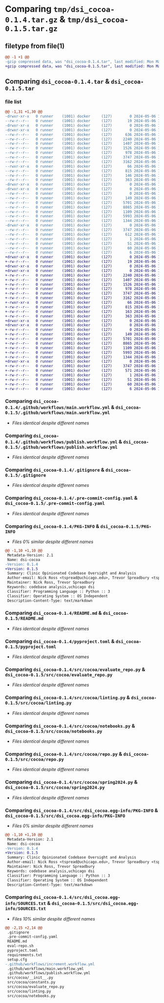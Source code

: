 # Comparing `tmp/dsi_cocoa-0.1.4.tar.gz` & `tmp/dsi_cocoa-0.1.5.tar.gz`

## filetype from file(1)

```diff
@@ -1 +1 @@
-gzip compressed data, was "dsi_cocoa-0.1.4.tar", last modified: Mon May  6 18:00:11 2024, max compression
+gzip compressed data, was "dsi_cocoa-0.1.5.tar", last modified: Mon May  6 18:06:46 2024, max compression
```

## Comparing `dsi_cocoa-0.1.4.tar` & `dsi_cocoa-0.1.5.tar`

### file list

```diff
@@ -1,31 +1,30 @@
-drwxr-xr-x   0 runner    (1001) docker     (127)        0 2024-05-06 18:00:11.228889 dsi_cocoa-0.1.4/
--rw-r--r--   0 runner    (1001) docker     (127)       19 2024-05-06 18:00:06.000000 dsi_cocoa-0.1.4/.gitattributes
-drwxr-xr-x   0 runner    (1001) docker     (127)        0 2024-05-06 18:00:11.224889 dsi_cocoa-0.1.4/.github/
-drwxr-xr-x   0 runner    (1001) docker     (127)        0 2024-05-06 18:00:11.224889 dsi_cocoa-0.1.4/.github/workflows/
--rw-r--r--   0 runner    (1001) docker     (127)      636 2024-05-06 18:00:06.000000 dsi_cocoa-0.1.4/.github/workflows/increment.workflow.yml
--rw-r--r--   0 runner    (1001) docker     (127)     2240 2024-05-06 18:00:06.000000 dsi_cocoa-0.1.4/.github/workflows/main.workflow.yml
--rw-r--r--   0 runner    (1001) docker     (127)     1407 2024-05-06 18:00:06.000000 dsi_cocoa-0.1.4/.github/workflows/publish.workflow.yml
--rw-r--r--   0 runner    (1001) docker     (127)     1526 2024-05-06 18:00:06.000000 dsi_cocoa-0.1.4/.gitignore
--rw-r--r--   0 runner    (1001) docker     (127)      978 2024-05-06 18:00:06.000000 dsi_cocoa-0.1.4/.pre-commit-config.yaml
--rw-r--r--   0 runner    (1001) docker     (127)     3747 2024-05-06 18:00:11.228889 dsi_cocoa-0.1.4/PKG-INFO
--rw-r--r--   0 runner    (1001) docker     (127)     3162 2024-05-06 18:00:06.000000 dsi_cocoa-0.1.4/README.md
--rwxr-xr-x   0 runner    (1001) docker     (127)       66 2024-05-06 18:00:06.000000 dsi_cocoa-0.1.4/eval-repo.sh
--rw-r--r--   0 runner    (1001) docker     (127)      815 2024-05-06 18:00:06.000000 dsi_cocoa-0.1.4/pyproject.toml
--rw-r--r--   0 runner    (1001) docker     (127)      146 2024-05-06 18:00:06.000000 dsi_cocoa-0.1.4/requirements.txt
--rw-r--r--   0 runner    (1001) docker     (127)      363 2024-05-06 18:00:11.228889 dsi_cocoa-0.1.4/setup.cfg
-drwxr-xr-x   0 runner    (1001) docker     (127)        0 2024-05-06 18:00:11.224889 dsi_cocoa-0.1.4/src/
-drwxr-xr-x   0 runner    (1001) docker     (127)        0 2024-05-06 18:00:11.228889 dsi_cocoa-0.1.4/src/cocoa/
--rw-r--r--   0 runner    (1001) docker     (127)        0 2024-05-06 18:00:06.000000 dsi_cocoa-0.1.4/src/cocoa/__init__.py
--rw-r--r--   0 runner    (1001) docker     (127)      149 2024-05-06 18:00:06.000000 dsi_cocoa-0.1.4/src/cocoa/constants.py
--rw-r--r--   0 runner    (1001) docker     (127)     5701 2024-05-06 18:00:06.000000 dsi_cocoa-0.1.4/src/cocoa/evaluate_repo.py
--rw-r--r--   0 runner    (1001) docker     (127)     8865 2024-05-06 18:00:06.000000 dsi_cocoa-0.1.4/src/cocoa/linting.py
--rw-r--r--   0 runner    (1001) docker     (127)     1109 2024-05-06 18:00:06.000000 dsi_cocoa-0.1.4/src/cocoa/notebooks.py
--rw-r--r--   0 runner    (1001) docker     (127)     5993 2024-05-06 18:00:06.000000 dsi_cocoa-0.1.4/src/cocoa/repo.py
--rw-r--r--   0 runner    (1001) docker     (127)     1344 2024-05-06 18:00:06.000000 dsi_cocoa-0.1.4/src/cocoa/spring2024.py
-drwxr-xr-x   0 runner    (1001) docker     (127)        0 2024-05-06 18:00:11.228889 dsi_cocoa-0.1.4/src/dsi_cocoa.egg-info/
--rw-r--r--   0 runner    (1001) docker     (127)     3747 2024-05-06 18:00:11.000000 dsi_cocoa-0.1.4/src/dsi_cocoa.egg-info/PKG-INFO
--rw-r--r--   0 runner    (1001) docker     (127)      612 2024-05-06 18:00:11.000000 dsi_cocoa-0.1.4/src/dsi_cocoa.egg-info/SOURCES.txt
--rw-r--r--   0 runner    (1001) docker     (127)        1 2024-05-06 18:00:11.000000 dsi_cocoa-0.1.4/src/dsi_cocoa.egg-info/dependency_links.txt
--rw-r--r--   0 runner    (1001) docker     (127)       51 2024-05-06 18:00:11.000000 dsi_cocoa-0.1.4/src/dsi_cocoa.egg-info/entry_points.txt
--rw-r--r--   0 runner    (1001) docker     (127)       60 2024-05-06 18:00:11.000000 dsi_cocoa-0.1.4/src/dsi_cocoa.egg-info/requires.txt
--rw-r--r--   0 runner    (1001) docker     (127)        6 2024-05-06 18:00:11.000000 dsi_cocoa-0.1.4/src/dsi_cocoa.egg-info/top_level.txt
+drwxr-xr-x   0 runner    (1001) docker     (127)        0 2024-05-06 18:06:46.053252 dsi_cocoa-0.1.5/
+-rw-r--r--   0 runner    (1001) docker     (127)       19 2024-05-06 18:06:34.000000 dsi_cocoa-0.1.5/.gitattributes
+drwxr-xr-x   0 runner    (1001) docker     (127)        0 2024-05-06 18:06:46.045252 dsi_cocoa-0.1.5/.github/
+drwxr-xr-x   0 runner    (1001) docker     (127)        0 2024-05-06 18:06:46.049252 dsi_cocoa-0.1.5/.github/workflows/
+-rw-r--r--   0 runner    (1001) docker     (127)     2240 2024-05-06 18:06:34.000000 dsi_cocoa-0.1.5/.github/workflows/main.workflow.yml
+-rw-r--r--   0 runner    (1001) docker     (127)     1407 2024-05-06 18:06:34.000000 dsi_cocoa-0.1.5/.github/workflows/publish.workflow.yml
+-rw-r--r--   0 runner    (1001) docker     (127)     1526 2024-05-06 18:06:34.000000 dsi_cocoa-0.1.5/.gitignore
+-rw-r--r--   0 runner    (1001) docker     (127)      978 2024-05-06 18:06:34.000000 dsi_cocoa-0.1.5/.pre-commit-config.yaml
+-rw-r--r--   0 runner    (1001) docker     (127)     3747 2024-05-06 18:06:46.053252 dsi_cocoa-0.1.5/PKG-INFO
+-rw-r--r--   0 runner    (1001) docker     (127)     3162 2024-05-06 18:06:34.000000 dsi_cocoa-0.1.5/README.md
+-rwxr-xr-x   0 runner    (1001) docker     (127)       66 2024-05-06 18:06:34.000000 dsi_cocoa-0.1.5/eval-repo.sh
+-rw-r--r--   0 runner    (1001) docker     (127)      815 2024-05-06 18:06:34.000000 dsi_cocoa-0.1.5/pyproject.toml
+-rw-r--r--   0 runner    (1001) docker     (127)      163 2024-05-06 18:06:34.000000 dsi_cocoa-0.1.5/requirements.txt
+-rw-r--r--   0 runner    (1001) docker     (127)      363 2024-05-06 18:06:46.053252 dsi_cocoa-0.1.5/setup.cfg
+drwxr-xr-x   0 runner    (1001) docker     (127)        0 2024-05-06 18:06:46.045252 dsi_cocoa-0.1.5/src/
+drwxr-xr-x   0 runner    (1001) docker     (127)        0 2024-05-06 18:06:46.049252 dsi_cocoa-0.1.5/src/cocoa/
+-rw-r--r--   0 runner    (1001) docker     (127)        0 2024-05-06 18:06:34.000000 dsi_cocoa-0.1.5/src/cocoa/__init__.py
+-rw-r--r--   0 runner    (1001) docker     (127)      149 2024-05-06 18:06:34.000000 dsi_cocoa-0.1.5/src/cocoa/constants.py
+-rw-r--r--   0 runner    (1001) docker     (127)     5701 2024-05-06 18:06:34.000000 dsi_cocoa-0.1.5/src/cocoa/evaluate_repo.py
+-rw-r--r--   0 runner    (1001) docker     (127)     8865 2024-05-06 18:06:34.000000 dsi_cocoa-0.1.5/src/cocoa/linting.py
+-rw-r--r--   0 runner    (1001) docker     (127)     1109 2024-05-06 18:06:34.000000 dsi_cocoa-0.1.5/src/cocoa/notebooks.py
+-rw-r--r--   0 runner    (1001) docker     (127)     5993 2024-05-06 18:06:34.000000 dsi_cocoa-0.1.5/src/cocoa/repo.py
+-rw-r--r--   0 runner    (1001) docker     (127)     1344 2024-05-06 18:06:34.000000 dsi_cocoa-0.1.5/src/cocoa/spring2024.py
+drwxr-xr-x   0 runner    (1001) docker     (127)        0 2024-05-06 18:06:46.053252 dsi_cocoa-0.1.5/src/dsi_cocoa.egg-info/
+-rw-r--r--   0 runner    (1001) docker     (127)     3747 2024-05-06 18:06:46.000000 dsi_cocoa-0.1.5/src/dsi_cocoa.egg-info/PKG-INFO
+-rw-r--r--   0 runner    (1001) docker     (127)      571 2024-05-06 18:06:46.000000 dsi_cocoa-0.1.5/src/dsi_cocoa.egg-info/SOURCES.txt
+-rw-r--r--   0 runner    (1001) docker     (127)        1 2024-05-06 18:06:46.000000 dsi_cocoa-0.1.5/src/dsi_cocoa.egg-info/dependency_links.txt
+-rw-r--r--   0 runner    (1001) docker     (127)       51 2024-05-06 18:06:46.000000 dsi_cocoa-0.1.5/src/dsi_cocoa.egg-info/entry_points.txt
+-rw-r--r--   0 runner    (1001) docker     (127)       60 2024-05-06 18:06:46.000000 dsi_cocoa-0.1.5/src/dsi_cocoa.egg-info/requires.txt
+-rw-r--r--   0 runner    (1001) docker     (127)        6 2024-05-06 18:06:46.000000 dsi_cocoa-0.1.5/src/dsi_cocoa.egg-info/top_level.txt
```

### Comparing `dsi_cocoa-0.1.4/.github/workflows/main.workflow.yml` & `dsi_cocoa-0.1.5/.github/workflows/main.workflow.yml`

 * *Files identical despite different names*

### Comparing `dsi_cocoa-0.1.4/.github/workflows/publish.workflow.yml` & `dsi_cocoa-0.1.5/.github/workflows/publish.workflow.yml`

 * *Files identical despite different names*

### Comparing `dsi_cocoa-0.1.4/.gitignore` & `dsi_cocoa-0.1.5/.gitignore`

 * *Files identical despite different names*

### Comparing `dsi_cocoa-0.1.4/.pre-commit-config.yaml` & `dsi_cocoa-0.1.5/.pre-commit-config.yaml`

 * *Files identical despite different names*

### Comparing `dsi_cocoa-0.1.4/PKG-INFO` & `dsi_cocoa-0.1.5/PKG-INFO`

 * *Files 0% similar despite different names*

```diff
@@ -1,10 +1,10 @@
 Metadata-Version: 2.1
 Name: dsi-cocoa
-Version: 0.1.4
+Version: 0.1.5
 Summary: Clinic Opinionated Codebase Oversight and Analysis
 Author-email: Nick Ross <tspread@uchicago.edu>, Trevor Spreadbury <tspread@uchicago.edu>
 Maintainer: Nick Ross, Trevor Spreadbury
 Keywords: codebase analysis,uchicago dsi
 Classifier: Programming Language :: Python :: 3
 Classifier: Operating System :: OS Independent
 Description-Content-Type: text/markdown
```

### Comparing `dsi_cocoa-0.1.4/README.md` & `dsi_cocoa-0.1.5/README.md`

 * *Files identical despite different names*

### Comparing `dsi_cocoa-0.1.4/pyproject.toml` & `dsi_cocoa-0.1.5/pyproject.toml`

 * *Files identical despite different names*

### Comparing `dsi_cocoa-0.1.4/src/cocoa/evaluate_repo.py` & `dsi_cocoa-0.1.5/src/cocoa/evaluate_repo.py`

 * *Files identical despite different names*

### Comparing `dsi_cocoa-0.1.4/src/cocoa/linting.py` & `dsi_cocoa-0.1.5/src/cocoa/linting.py`

 * *Files identical despite different names*

### Comparing `dsi_cocoa-0.1.4/src/cocoa/notebooks.py` & `dsi_cocoa-0.1.5/src/cocoa/notebooks.py`

 * *Files identical despite different names*

### Comparing `dsi_cocoa-0.1.4/src/cocoa/repo.py` & `dsi_cocoa-0.1.5/src/cocoa/repo.py`

 * *Files identical despite different names*

### Comparing `dsi_cocoa-0.1.4/src/cocoa/spring2024.py` & `dsi_cocoa-0.1.5/src/cocoa/spring2024.py`

 * *Files identical despite different names*

### Comparing `dsi_cocoa-0.1.4/src/dsi_cocoa.egg-info/PKG-INFO` & `dsi_cocoa-0.1.5/src/dsi_cocoa.egg-info/PKG-INFO`

 * *Files 0% similar despite different names*

```diff
@@ -1,10 +1,10 @@
 Metadata-Version: 2.1
 Name: dsi-cocoa
-Version: 0.1.4
+Version: 0.1.5
 Summary: Clinic Opinionated Codebase Oversight and Analysis
 Author-email: Nick Ross <tspread@uchicago.edu>, Trevor Spreadbury <tspread@uchicago.edu>
 Maintainer: Nick Ross, Trevor Spreadbury
 Keywords: codebase analysis,uchicago dsi
 Classifier: Programming Language :: Python :: 3
 Classifier: Operating System :: OS Independent
 Description-Content-Type: text/markdown
```

### Comparing `dsi_cocoa-0.1.4/src/dsi_cocoa.egg-info/SOURCES.txt` & `dsi_cocoa-0.1.5/src/dsi_cocoa.egg-info/SOURCES.txt`

 * *Files 10% similar despite different names*

```diff
@@ -2,15 +2,14 @@
 .gitignore
 .pre-commit-config.yaml
 README.md
 eval-repo.sh
 pyproject.toml
 requirements.txt
 setup.cfg
-.github/workflows/increment.workflow.yml
 .github/workflows/main.workflow.yml
 .github/workflows/publish.workflow.yml
 src/cocoa/__init__.py
 src/cocoa/constants.py
 src/cocoa/evaluate_repo.py
 src/cocoa/linting.py
 src/cocoa/notebooks.py
```

